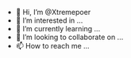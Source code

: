 - 👋 Hi, I’m @Xtremepoer
- 👀 I’m interested in ...
- 🌱 I’m currently learning ...
- 💞️ I’m looking to collaborate on ...
- 📫 How to reach me ...

<!---
Xtremepoer/Xtremepoer is a ✨ special ✨ repository because its `README.md` (this file) appears on your GitHub profile.
You can click the Preview link to take a look at your changes.
--->
